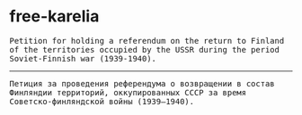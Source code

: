 # free-karelia

<div style="font-family: monospace">
Petition for holding a referendum on the return to Finland of the territories occupied by the USSR during the period Soviet-Finnish war (1939-1940).
<hr>
Петиция за проведения референдума о возвращении в состав Финляндии территорий, оккупированных СССР за время Советско-финляндской войны (1939—1940).
</div>
